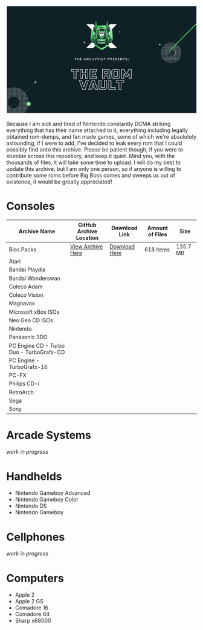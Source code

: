 ![The Rom Vault](https://github.com/TheArchyvist/roms4days/blob/master/roms%20vault.png)

Because I am sick and tired of Nintendo constantly DCMA striking everything that has their name attached to it, everything including legally obtained rom-dumps, and fan made games, some of which we're absolutely astounding, if I were to add, I've decided to leak every rom that I could possibly find onto this archive. Please be patient though, if you were to stumble across this repostiory, and keep it quiet. Mind you, with the thousands of files, it will take some time to upload. I will do my best to update this archive, but I am only one person, so if anyone is willing to contribute some roms before Big Boss comes and sweeps us out of existence, it would be greatly appreciated!

# Consoles
| Archive Name | GitHub Archive Location | Download Link | Amount of Files | Size |
|--------------------|--------------------|--------------------|--------------------|--------------------|
| Bios Packs         | [View Archive Here](https://github.com/TheArchyvist/the-rom-vault/tree/master/Consoles/Bios%20Packs) | [Download Here](https://downgit.github.io/#/home?url=https://github.com/TheArchyvist/the-rom-vault/tree/master/Consoles/Bios%20Packs) | 618 items | 135.7 MB |
| Atari |
| Bandai Playdia |
| Bandai Wonderswan |
| Coleco Adam |
| Coleco Vision |
| Magnavox |
| Microsoft xBox ISOs |
| Neo Geo CD ISOs |
| Nintendo |
| Panasonic 3DO |
| PC Engine CD - Turbo Duo - TurboGrafx-CD |
| PC Engine - TurboGrafx-16 |
| PC-FX |
| Philips CD-i |
| RetroArch |
| Sega |
| Sony |

# Arcade Systems
_work in progress_

# Handhelds
* Nintendo Gameboy Advanced
* Nintendo Gameboy Color
* Nintendo DS
* Nintendo Gameboy

# Cellphones
_work in progress_

# Computers
* Apple 2
* Apple 2 GS
* Comadore 16
* Comadore 64
* Sharp x68000
